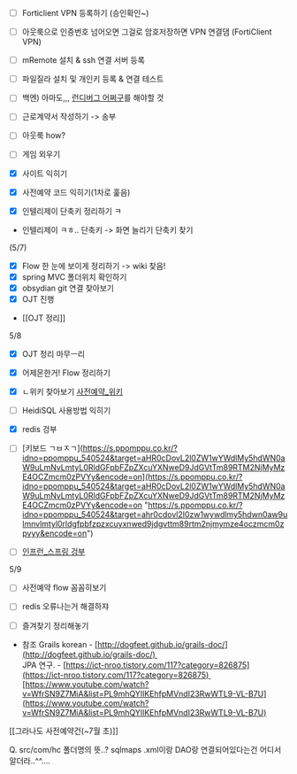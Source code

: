 
- [ ] Forticlient VPN 등록하기 (승인확인~)
- [ ] 아웃룩으로 인증번호 넘어오면 그걸로 암호저장하면 VPN 연결댐 (FortiClient VPN)
- [ ] mRemote 설치 & ssh 연결 서버 등록
- [ ] 파일질라 설치 및 개인키 등록 & 연결 테스트
- [ ] 백엔) 아마도,,, [런디버그 어쩌구](https://dev.azure.com/jeffkang/ht-devOps/_wiki/wikis/ht-devOps.wiki/900/BackEnd-Project-Setting(Temp))를 해야할 것 

- [ ] 근로계약서 작성하기 -> 송부
- [ ] 아웃룩 how?

- [ ] 게임 외우기

- [x] 사이트 익히기
- [x] 사전예약 코드 익히기(1차로 훑음)
- [x] 인텔리제이 단축키 정리하기 ㅋ
- 인텔리제이 ㅋㅎ.. 단축키 -> 화면 늘리기 단축키 찾기

(5/7)
- [x] Flow 한 눈에 보이게 정리하기 -> wiki 찾음!
- [x] spring MVC 폴더위치 확인하기
- [x] obsydian git 연결 찾아보기
- [x] OJT 진행
- [[OJT 정리]]

5/8
- [x] OJT 정리 마무ㅡ리
- [x] 어제몬한거! Flow 정리하기
- [x] ㄴ위키 찾아보기
	[사전예약_위키](https://dev.azure.com/jeffkang/ht-devOps/_wiki/wikis/ht-devOps.wiki/423/1)

- [ ] HeidiSQL 사용방법 익히기
- [x] redis 겅부
- [ ] [키보드 ㄱㅂㅈㄱ](https://s.ppomppu.co.kr/?idno=ppomppu_540524&target=aHR0cDovL2l0ZW1wYWdlMy5hdWN0aW9uLmNvLmtyL0RldGFpbFZpZXcuYXNweD9JdGVtTm89RTM2NjMyMzE4OCZmcm0zPVYy&encode=on](https://s.ppomppu.co.kr/?idno=ppomppu_540524&target=aHR0cDovL2l0ZW1wYWdlMy5hdWN0aW9uLmNvLmtyL0RldGFpbFZpZXcuYXNweD9JdGVtTm89RTM2NjMyMzE4OCZmcm0zPVYy&encode=on "https://s.ppomppu.co.kr/?idno=ppomppu_540524&target=ahr0cdovl2l0zw1wywdlmy5hdwn0aw9ulmnvlmtyl0rldgfpbfzpzxcuyxnwed9jdgvttm89rtm2njmymze4oczmcm0zpvyy&encode=on")
- [ ] [인프런_스프링 겅부](https://www.inflearn.com/course/%EC%8A%A4%ED%94%84%EB%A7%81-%EC%9E%85%EB%AC%B8-%EC%8A%A4%ED%94%84%EB%A7%81%EB%B6%80%ED%8A%B8)


5/9
- [ ] 사전예약 flow 꼼꼼히보기
- [ ] redis 오류나는거 해결하쟈
- [ ] 즐겨찾기 정리해놓기


- 참조
Grails korean - [http://dogfeet.github.io/grails-doc/](http://dogfeet.github.io/grails-doc/)   
JPA 연구. - [https://ict-nroo.tistory.com/117?category=826875](https://ict-nroo.tistory.com/117?category=826875)   
[https://www.youtube.com/watch?v=WfrSN9Z7MiA&list=PL9mhQYIlKEhfpMVndI23RwWTL9-VL-B7U](https://www.youtube.com/watch?v=WfrSN9Z7MiA&list=PL9mhQYIlKEhfpMVndI23RwWTL9-VL-B7U)

[[그라나도 사전예약건(~7월 초)]]



Q. src/com/hc 폴더명의 뜻..?
sqlmaps .xml이랑 DAO랑 연결되어있다는건 어디서알더라..^^....


